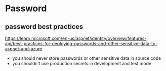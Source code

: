 # Password

## password best practices
https://learn.microsoft.com/en-us/aspnet/identity/overview/features-api/best-practices-for-deploying-passwords-and-other-sensitive-data-to-aspnet-and-azure
- you should never store passwords or other sensitive data in source code
- you shouldn't use production secrets in development and test mode
